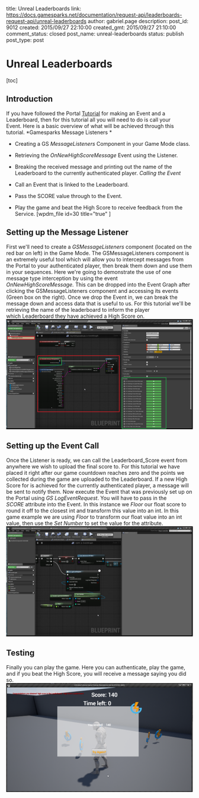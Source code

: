 title: Unreal Leaderboards
link: https://docs.gamesparks.net/documentation/request-api/leaderboards-request-api/unreal-leaderboards
author: gabriel.page
description:
post_id: 9012
created: 2015/09/27 22:10:00
created_gmt: 2015/09/27 21:10:00
comment_status: closed
post_name: unreal-leaderboards
status: publish
post_type: post

# Unreal Leaderboards

[toc]

## Introduction

If you have followed the Portal [Tutorial](/uncategorized/creating-a-leaderboard) for making an Event and a Leaderboard, then for this tutorial all you will need to do is call your Event. Here is a basic overview of what will be achieved through this tutorial. *Gamesparks Message Listeners *

  * Creating a GS *MessageListeners* Component in your Game Mode class.
  * Retrieving the *OnNewHighScoreMessage* Event using the Listener.
  * Breaking the received message and printing out the name of the Leaderboard to the currently authenticated player.
*Calling the Event*

  * Call an Event that is linked to the Leaderboard.
  * Pass the SCORE value through to the Event.
  * Play the game and beat the High Score to receive feedback from the Service.
[wpdm_file id=30 title="true" ]

## Setting up the Message Listener

First we'll need to create a *GSMessageListeners* component (located on the red bar on left) in the Game Mode. The GSMessageListeners component is an extremely useful tool which will allow you to intercept messages from the Portal to your authenticated player, then break them down and use them in your sequences. Here we're going to demonstrate the use of one message type interception by using the event *OnNewHighScoreMessage.* This can be dropped into the Event Graph after clicking the GSMessageListeners component and accessing its events (Green box on the right). Once we drop the Event in, we can break the message down and access data that is useful to us. For this tutorial we'll be retrieving the name of the leaderboard to inform the player which Leaderboard they have achieved a High Score on.
![r](img\UR\1.png)

## Setting up the Event Call

Once the Listener is ready, we can call the Leaderboard_Score event from anywhere we wish to upload the final score to. For this tutorial we have placed it right after our game countdown reaches zero and the points we collected during the game are uploaded to the Leaderboard. If a new High Score for is achieved for the currently authenticated player, a message will be sent to notify them. Now execute the Event that was previously set up on the Portal using *GS LogEventRequest*. You will have to pass in the *SCORE* attribute into the Event. In this instance we *Floor* our float score to round it off to the closest int and transform this value into an int. In this game example we are using *Floor* to transform our float value into an int value, then use the *Set Number* to set the value for the attribute.
![r](img\UR\2.png)

## Testing

Finally you can play the game. Here you can authenticate, play the game, and if you beat the High Score, you will receive a message saying you did so.
![r](img\UR\3.png)
